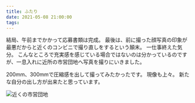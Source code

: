 ```yaml
---
title: ふたり
date: 2021-05-08 21:00:00
tags:
---
```


結局、午前までかかって応募書類は完成。
最後は、前に撮った顔写真の印象が最悪だからと近くのコンビニで撮り直しをするという顛末。
一仕事終えた気分。
こんなところで充実感を感じている場合ではないのは分かっているのですが、一息入れに近所の市営団地へ写真を撮りにいきました。

200mm、300mmで圧縮感を出して撮ってみたかったです。
現像も上々。
新たな自分の出し方が出来たと思っています。

![近くの市営団地](images/210508_D80_DSC_1413.jpg)